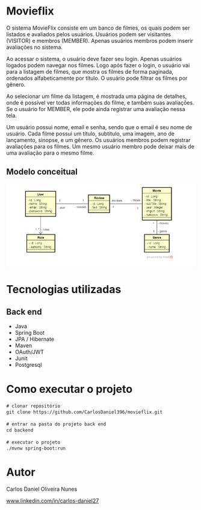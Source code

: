 # Movieflix
O sistema MovieFlix consiste em um banco de filmes, os quais podem ser listados e avaliados pelos usuários. Usuários podem ser visitantes (VISITOR) e membros (MEMBER). Apenas usuários membros podem inserir avaliações no sistema.

Ao acessar o sistema, o usuário deve fazer seu login. Apenas usuários logados podem navegar nos filmes. Logo após fazer o login, o usuário vai para a listagem de filmes, que mostra os filmes de forma paginada, ordenados alfabeticamente por título. O usuário pode filtrar os filmes por gênero.

Ao selecionar um filme da listagem, é mostrada uma página de detalhes, onde é possível ver todas informações do filme, e também suas avaliações. Se o usuário for MEMBER, ele pode ainda registrar uma avaliação nessa tela.

Um usuário possui nome, email e senha, sendo que o email é seu nome de usuário. Cada filme possui um título, subtítulo, uma imagem, ano de lançamento, sinopse, e um gênero. Os usuários membros podem registrar avaliações para os filmes. Um mesmo usuário membro pode deixar mais de uma avaliação para o mesmo filme.

## Modelo conceitual
![Modelo Conceitual](https://github.com/CarlosDaniel396/movieflix/blob/main/assets/movieflix.png)

# Tecnologias utilizadas
## Back end
- Java
- Spring Boot
- JPA / Hibernate
- Maven
- OAuth/JWT
- Junit
- Postgresql

# Como executar o projeto

```
# clonar repositório
git clone https://github.com/CarlosDaniel396/movieflix.git

# entrar na pasta do projeto back end
cd backend

# executar o projeto
./mvnw spring-boot:run

```

# Autor

Carlos Daniel Oliveira Nunes

www.linkedin.com/in/carlos-daniel27
